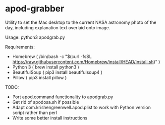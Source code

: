# apod-grabber
Utility to set the Mac desktop to the current NASA astronomy photo of the day, including explanation text overlaid onto image.

Usage:
 python3 apodgrab.py

Requirements:
 - Homebrew ( /bin/bash -c "$(curl -fsSL https://raw.githubusercontent.com/Homebrew/install/HEAD/install.sh)" )
 - Python 3 ( brew install python3 )
 - BeautifulSoup ( pip3 install beautifulsoup4 )
 - Pillow ( pip3 install pillow )

TODO:
 - Port apod.command functionality to apodgrab.py
 - Get rid of apodosa.sh if possible
 - Adapt com.krishengreenwell.apod.plist to work with Python version script rather than perl
 - Write some better install instructions
